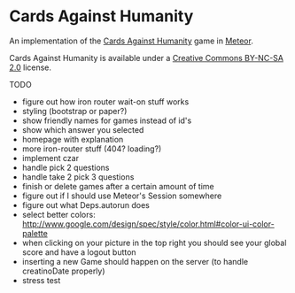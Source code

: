 Cards Against Humanity
======================

An implementation of the [Cards Against Humanity](http://cardsagainsthumanity.com/) game in [Meteor](http://meteor.com).

Cards Against Humanity is available under a [Creative Commons BY-NC-SA 2.0](https://creativecommons.org/licenses/by-nc-sa/2.0/) license.


TODO
- figure out how iron router wait-on stuff works
- styling (bootstrap or paper?)
- show friendly names for games instead of id's
- show which answer you selected
- homepage with explanation
- more iron-router stuff (404? loading?)
- implement czar
- handle pick 2 questions
- handle take 2 pick 3 questions
- finish or delete games after a certain amount of time
- figure out if I should use Meteor's Session somewhere
- figure out what Deps.autorun does
- select better colors: http://www.google.com/design/spec/style/color.html#color-ui-color-palette
- when clicking on your picture in the top right you should see your global score and have a logout button
- inserting a new Game should happen on the server (to handle creatinoDate properly)
- stress test

